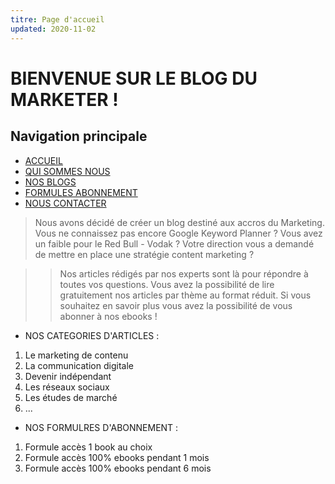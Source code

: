 ```yaml
---
titre: Page d'accueil
updated: 2020-11-02
---
```


# BIENVENUE SUR LE BLOG DU MARKETER !

## Navigation principale
- [ACCUEIL](#)
- [QUI SOMMES NOUS](#)
- [NOS BLOGS](#)
- [FORMULES ABONNEMENT](#)
- [NOUS CONTACTER](#)


> Nous avons décidé de créer un blog destiné aux accros du Marketing.
Vous ne connaissez pas encore Google Keyword Planner ? Vous avez un faible pour le Red Bull - Vodak ? Votre direction vous a demandé de mettre en place une stratégie content marketing ?

>> Nos articles rédigés par nos experts sont là pour répondre à toutes vos questions. Vous avez la possibilité de lire gratuitement nos articles par thème au format réduit. Si vous souhaitez en savoir plus vous avez la possibilité de vous abonner à nos ebooks !

* NOS CATEGORIES D'ARTICLES :
1. Le marketing de contenu
2. La communication digitale
3. Devenir indépendant
4. Les réseaux sociaux
5. Les études de marché
6. ...

* NOS FORMULRES D'ABONNEMENT :
1. Formule accès 1 book au choix
2. Formule accès 100% ebooks pendant 1 mois
3. Formule accès 100% ebooks pendant 6 mois


